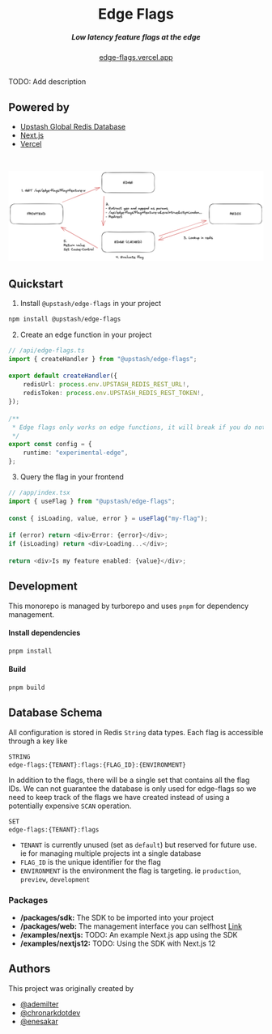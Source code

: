 <div align="center">
    <h1 align="center">Edge Flags</h1>
    <h5>Low latency feature flags at the edge</h5>
</div>

<div align="center">
  <a href="https://edge-flags.vercel.app/">edge-flags.vercel.app</a>
</div>
<br/>


TODO: Add description

## Powered by

- [Upstash Global Redis Database](https://docs.upstash.com/redis/features/globaldatabase)
- [Next.js](https://nextjs.org) 
- [Vercel](https://vercel.com)

<br/>




![Arch](img/arch.png)



## Quickstart

1. Install `@upstash/edge-flags` in your project

```bash
npm install @upstash/edge-flags
```

2. Create an edge function in your project

```ts
// /api/edge-flags.ts
import { createHandler } from "@upstash/edge-flags";

export default createHandler({
	redisUrl: process.env.UPSTASH_REDIS_REST_URL!,
	redisToken: process.env.UPSTASH_REDIS_REST_TOKEN!,
});

/**
 * Edge flags only works on edge functions, it will break if you do not set the runtime
 */
export const config = {
	runtime: "experimental-edge",
};
```

3. Query the flag in your frontend

```ts
// /app/index.tsx
import { useFlag } from "@upstash/edge-flags";

const { isLoading, value, error } = useFlag("my-flag");

if (error) return <div>Error: {error}</div>;
if (isLoading) return <div>Loading...</div>;

return <div>Is my feature enabled: {value}</div>;
```



## Development

This monorepo is managed by turborepo and uses `pnpm` for dependency management.

#### Install dependencies

```bash
pnpm install
```

#### Build
  
```bash
pnpm build
```

## Database Schema

All configuration is stored in Redis `String` data types. Each flag is accessible through a key like

```
STRING
edge-flags:{TENANT}:flags:{FLAG_ID}:{ENVIRONMENT}
```
In addition to the flags, there will be a single set that contains all the flag IDs.
We can not guarantee the database is only used for edge-flags so we need to keep track of the flags we have created instead of using a potentially expensive `SCAN` operation.
```
SET 
edge-flags:{TENANT}:flags
```

- `TENANT` is currently unused (set as `default`) but reserved for future use. ie for managing multiple projects int a single database
- `FLAG_ID` is the unique identifier for the flag
- `ENVIRONMENT` is the environment the flag is targeting. ie `production`, `preview`, `development`

### Packages

- **/packages/sdk:** The SDK to be imported into your project
- **/packages/web:** The management interface you can selfhost [Link](https://edge-flags.vercel.app)
- **/examples/nextjs:** TODO: An example Next.js app using the SDK
- **/examples/nextjs12:** TODO: Using the SDK with Next.js 12 

## Authors

This project was originally created by
- [@ademilter](https://twitter.com/ademilter)
- [@chronarkdotdev](https://twitter.com/chronarkdotdev)
- [@enesakar](https://twitter.com/enesakar)







